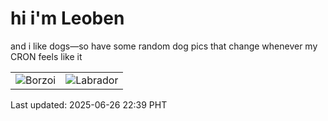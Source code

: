 # hi i'm Leoben

and i like dogs—so have some random dog pics that change whenever my CRON feels like it

|  |  |
|--------|----------|
| ![Borzoi](https://random-dog-vercel.vercel.app/api/random-borzoi?v=1750948747) | ![Labrador](https://random-dog-vercel.vercel.app/api/random-labrador?v=1750948747) |

Last updated: 2025-06-26 22:39 PHT
